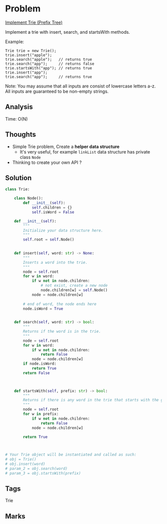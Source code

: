# Problem
[Implement Trie (Prefix Tree)](https://leetcode.com/problems/implement-trie-prefix-tree)

Implement a trie with insert, search, and startsWith methods.

Example:
```
Trie trie = new Trie();
trie.insert("apple");
trie.search("apple");   // returns true
trie.search("app");     // returns false
trie.startsWith("app"); // returns true
trie.insert("app");   
trie.search("app");     // returns true
```

Note:
You may assume that all inputs are consist of lowercase letters a-z.
All inputs are guaranteed to be non-empty strings.

## Analysis
Time: O(N)

## Thoughts
- Simple Trie problem, Create a **helper data structure**
  - It's very useful, for example `linkList` data structure has private class `Node`
- Thinking to create your own API ?

## Solution
```python
class Trie:

    class Node():
        def __init__(self):
            self.children = {}
            self.isWord = False 

    def __init__(self):
        """
        Initialize your data structure here.
        """
        self.root = self.Node()
        

    def insert(self, word: str) -> None:
        """
        Inserts a word into the trie.
        """
        node = self.root
        for w in word:
            if w not in node.children:
                # not exist, create a new node 
                node.children[w] = self.Node()            
            node = node.children[w]
        
        # end of word, the node ends here
        node.isWord = True
        

    def search(self, word: str) -> bool:
        """
        Returns if the word is in the trie.
        """
        node = self.root
        for w in word:
            if w not in node.children:
                return False
            node = node.children[w]
        if node.isWord:
            return True        
        return False

        

    def startsWith(self, prefix: str) -> bool:
        """
        Returns if there is any word in the trie that starts with the given prefix.
        """
        node = self.root
        for w in prefix:
            if w not in node.children:
                return False
            node = node.children[w]
        
        return True



# Your Trie object will be instantiated and called as such:
# obj = Trie()
# obj.insert(word)
# param_2 = obj.search(word)
# param_3 = obj.startsWith(prefix)

```


## Tags
Trie

## Marks

[comment]: <timestamp:2019-05-11>